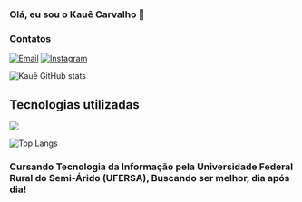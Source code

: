 ### Olá, eu sou o Kauê Carvalho 👋

### Contatos
[![Email](https://img.shields.io/badge/Gmail-D14836?style=for-the-badge&logo=gmail&logoColor=white)](https://mail.google.com/mail/u/0/#inbox?compose=DmwnWrRrlqwPpCPQxkZmswQGVkwTGDvvBFqmwNJzSfQbcqWmSrnJHprvnBbBJgngvgcpHbZXzKZQ)
[![Instagram](https://img.shields.io/badge/Instagram-E4405F?style=for-the-badge&logo=instagram&logoColor=white)](https://www.instagram.com/kaue_carvalho11)

![Kauê GitHub stats](https://github-readme-stats.vercel.app/api?username=KaueCarvalho11&show_icons=true&theme=dark)

## Tecnologias utilizadas

![](https://img.shields.io/badge/C-00599C?style=for-the-badge&logo=c&logoColor=white)

![Top Langs](https://github-readme-stats.vercel.app/api/top-langs/?username=KaueCarvalho11&layout=compact&theme=dark)

### Cursando Tecnologia da Informação pela Universidade Federal Rural do Semi-Árido (UFERSA), Buscando ser melhor, dia após dia! 
